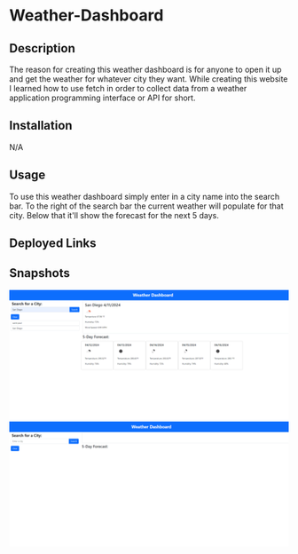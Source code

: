 # Weather-Dashboard

## Description

The reason for creating this weather dashboard is for anyone to open it up and get the weather for whatever city they want. While creating this website I learned how to use fetch in order to collect data from a weather application programming interface or API for short.

## Installation

N/A

## Usage

To use this weather dashboard simply enter in a city name into the search bar. To the right of the search bar the current weather will populate for that city. Below that it'll show the forecast for the next 5 days.

## Deployed Links


## Snapshots
![Weather Dashboard with locations](./assets/images/1.png)
![Weather Dashboard with no locations](./assets/images/2.png)
